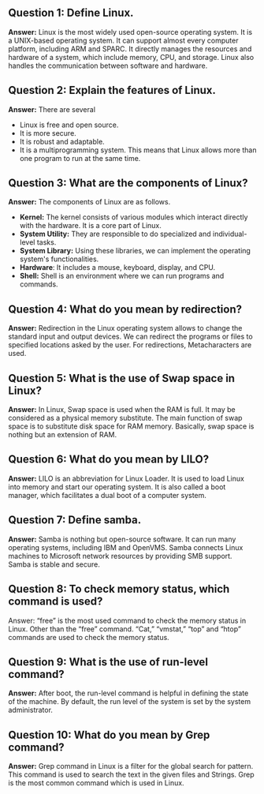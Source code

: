 ## **Question 1: Define Linux.**

**Answer:** Linux is the most widely used open-source operating system. It is a UNIX-based operating system. It can support almost every computer platform, including ARM and SPARC. It directly manages the resources and hardware of a system, which include memory, CPU, and storage. Linux also handles the communication between software and hardware.

## **Question 2: Explain the features of Linux.**

**Answer:** There are several 

- Linux is free and open source.
- It is more secure.
- It is robust and adaptable.
- It is a multiprogramming system. This means that Linux allows more than one program to run at the same time.

## **Question 3: What are the components of Linux?**

**Answer:** The components of Linux are as follows.

- **Kernel:** The kernel consists of various modules which interact directly with the hardware. It is a core part of Linux.
- **System Utility:** They are responsible to do specialized and individual-level tasks.
- **System Library:** Using these libraries, we can implement the operating system's functionalities.
- **Hardware**: It includes a mouse, keyboard, display, and CPU.
- **Shell:** Shell is an environment where we can run programs and commands.

## **Question 4: What do you mean by redirection?**

**Answer:** Redirection in the Linux operating system allows to change the standard input and output devices. We can redirect the programs or files to specified locations asked by the user. For redirections, Metacharacters are used.

## **Question 5: What is the use of Swap space in Linux?**

**Answer:** In Linux, Swap space is used when the RAM is full. It may be considered as a physical memory substitute. The main function of swap space is to substitute disk space for RAM memory. Basically, swap space is nothing but an extension of RAM.

## **Question 6: What do you mean by LILO?**

**Answer:** LILO is an abbreviation for Linux Loader. It is used to load Linux into memory and start our operating system. It is also called a boot manager, which facilitates a dual boot of a computer system.

## **Question 7: Define samba.**

**Answer:** Samba is nothing but open-source software. It can run many operating systems, including IBM and OpenVMS. Samba connects Linux machines to Microsoft network resources by providing SMB support. Samba is stable and secure.

## **Question 8: To check memory status, which command is used?**

Answer: “free” is the most used command to check the memory status in Linux. Other than the “free” command. “Cat,” “vmstat,” “top” and “htop” commands are used to check the memory status.

## **Question 9: What is the use of run-level command?**

**Answer:** After boot, the run-level command is helpful in defining the state of the machine. By default, the run level of the system is set by the system administrator.

## **Question 10: What do you mean by Grep command?**

**Answer:** Grep command in Linux is a filter for the global search for pattern. This command is used to search the text in the given files and Strings. Grep is the most common command which is used in Linux.